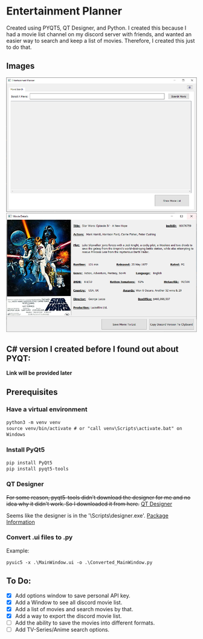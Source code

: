 # Entertainment Planner
Created using PYQT5, QT Designer, and Python. 
I created this because I had a movie list channel on my discord server with friends, and wanted an easier way to search and keep a list of movies. 
Therefore, I created this just to do that.

## Images
![Main Window](/images/main_window.png)
![Movie Window](/images/movie_window.png)

## C# version I created before I found out about PYQT:
**Link will be provided later**

## Prerequisites

### Have a virtual environment
```
python3 -m venv venv
source venv/bin/activate # or "call venv\Scripts\activate.bat" on Windows
```

### Install PyQt5
```
pip install PyQt5
pip install pyqt5-tools
```

### QT Designer
~~For some reason, pyqt5-tools didn't download the designer for me and no idea why it didn't work. So I downloaded it from here.~~
[QT Designer](https://build-system.fman.io/qt-designer-download)

Seems like the designer is in the '\Scripts\designer.exe'.
[Package Information](https://pypi.org/project/pyqt5-tools/)

### Convert .ui files to .py
Example:
```
pyuic5 -x .\MainWindow.ui -o .\Converted_MainWindow.py
```

## To Do:
- [x] Add options window to save personal API key. 
- [x] Add a Window to see all discord movie list.
- [x] Add a list of movies and search movies by that.
- [x] Add a way to export the discord movie list. 
- [ ] Add the ability to save the movies into different formats.
- [ ] Add TV-Series/Anime search options.